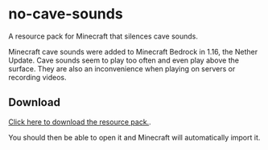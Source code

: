 # no-cave-sounds
A resource pack for Minecraft that silences cave sounds.

Minecraft cave sounds were added to Minecraft Bedrock in 1.16, the Nether Update. Cave sounds seem to play too often and even play above the surface. They are also an inconvenience when playing on servers or recording videos.
## Download
[Click here to download the resource pack.](https://github.com/jmkeol/no-cave-sounds/releases/).

You should then be able to open it and Minecraft will automatically import it.